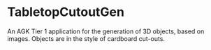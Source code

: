 # TabletopCutoutGen
An AGK Tier 1 application for the generation of 3D objects, based on images. Objects are in the style of cardboard cut-outs.